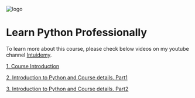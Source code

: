 ![logo](https://github.com/rubada/Learn-Python-Professionally/assets/33088490/b23196c5-4292-469a-a37d-61c144e09155)
# Learn Python Professionally

To learn more about this course, please check below videos on my youtube channel [Intuidemy](https://www.youtube.com/@Intuidemy/playlists).

[1. Course Introduction](https://www.youtube.com/watch?v=U6E6HTK4sqI)

[2. Introduction to Python and Course details. Part1](https://www.youtube.com/watch?v=_xMnILuMIzo)

[3. Introduction to Python and Course details. Part2](https://www.youtube.com/watch?v=I6RQoLBz1DI&list=PLD06In0ejHWYhfRzBM28tqi4J5vsTrLI6&index=3&pp=iAQB)


